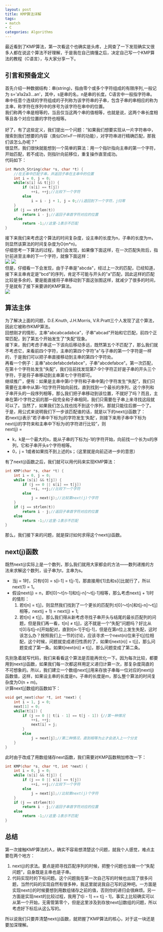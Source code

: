 ```yaml
---
layout: post
title: KMP算法详解
tags:
- match
- C
categories: Algorithms
---
```

最近看到了KMP算法，第一次看这个也确实是头疼，上网查了一下发现确实又很多人都在说这个算法不好理解，于是我在自己搞懂之后，决定自己写一个KMP算法的教程（C语言），与大家分享一下。

## 引言和预备定义

首先介绍一种数据结构：串(string)，指由零个或多个字符组成的有限序列,一般记为 s='a1a2a3...an'，其中，s是串的名，n是串的长度。C语言中一般指字符串。<br/>
串中任意个连续的字符组成的子列称为该字符串的子串，包含子串的串相应的称为主串，称字符在序列中的序号为该字符在串中的位置。<br/>
我们称两个串是相等的，当且仅当这两个串的值相等，也就是说，这两个串长度相等且各个对应位置的字符也相等。<br/>
<br/>
好了，有了这些定义，我们提出一个问题：“如果我们想要实现从一片字符串中，搜索到我们想要的内容（类似Ctrl+F一样的功能），对字符串进行精确匹配，那我们该怎么办呢？”<br/>
很显然，我们很快就能想到一个简单的算法：用一个指针指向主串的第一个字符，开始匹配，若不成功，则指针向前移位，重复操作直至成功。<br/>
代码如下：
```C
int Match_String(char *s, char *t) {
    //在主串中匹配子串，并返回子串在主串中的位置
    int i = 0, j = 0;
    while(s[i] && t[j]) {
        if (s[i] == t[j])
            ++i, ++j;//比较下一个字符
        else
            i = i - j + 1, j = 0;//i退回到下一个字符，j归零
    }
    if (j == strlen(t))
        return i - j;//返回子串首字符对应的位置
    else
        return -1;//这里-1表示不匹配
}
```
接下来我们来考虑这个算法的时间复杂度，设主串的长度为n，子串的长度为m，则显然该算法的时间复杂度为O(m*n)。<br/>
仔细思考一下算法的过程，我们会发现，如果像下面这样，在一次匹配失败后，指针前进至主串的下一个字符，就像下面这样：<br/>
![](https://raw.githubusercontent.com/zxc479773533/zxc479773533.github.io/master/_posts/images/KMP-Algorithm-01.png)
![](https://raw.githubusercontent.com/zxc479773533/zxc479773533.github.io/master/_posts/images/KMP-Algorithm-02.png)<br/>
但是，仔细看一下会发现，由于子串是"abcda"，经过上一次的匹配，已经知道，接下来主串肯定是"bcd"的序列，肯定不可能与开头的"a"匹配，因此这样的匹配比较是多余的，要是能直接将子串移动到下面这张图这样，就减少了很多的时间，于是就有了接下来要讲的KMP算法。<br/>
![](https://raw.githubusercontent.com/zxc479773533/zxc479773533.github.io/master/_posts/images/KMP-Algorithm-03.png)

## 算法主体

为了解决上面的问题，D.E.Knuth, J.H.Morris, V.R.Pratt三个人发现了这个算法，因此它被称作KMP算法。<br/>
回想刚才的情形，主串"abcabcadabca"，子串"abcad"开始和它匹配，前四个正常匹配，到了第五个开始发生了“失配”现象。<br/>
接下来，我们考虑子串这一下该向后移动多远，既然第五个不匹配了，那么我们就不考虑它，来看前四个字符，主串的第四个字符"a"与子串的第一个字符是一样的，于是我们可以把子串直接移动到主串的第四个字符处。<br/>
再看一个例子：主串"abcdefabcdefabce"，子串"abcdefabce"。第一次匹配，在第十个字符处发生“失配”，我们往前找发现第7-9个字符正好是子串的开头三个字符，于是将子串移动到主串第七个字符即可。<br/>
继续推广，便有：如果是主串中第i个字符和子串中第j个字符发生“失配”，我们只需要在主串中从第i-1位字符开始向前找，直到找到一个最长的序列，这个序列和子串开头的一段序列相等，那么我们把子串移动到该位置，不就好了吗？而且，主串在第i个字符之前的那一段完全和子串相同，我们只需要在子串上来寻找这段就可以了。当然了，如果我们怎么找也找不到这个序列，那就只能往后挪一个了。<br/>
于是，用公式来说明我们下一步该匹配谁的话，就是以下的next(j)函数了：<br/>
若next(j)表示”若子串中下标为j的字符发生‘失配’，则接下来用子串中下标为next(j)的字符来和主串中下标为i的字符进行比较”，则<br/>
next(j) =

* k，k是一个最大的s，能从子串的下标为j-1的字符开始，向前找一个长为s的序列，它和子串开头s个字符相等。
* 0，j = 1或者如果找不到上述的s；（这里就是向前迈进一步的意思）

有了next(j)函数之后，我们就可以用代码来实现KMP算法：
```C
int KMP(char *s, char *t) {
    int i = 0, j = 0;
    while (s[i] && t[j]) {
        if (j == 0 || s[i] == t[j])
            ++i, ++j;//比较下一个字符
        else
            j = next(j);//比较第next(j)个字符
    }
    if (j == strlen(t))
        return i - j;//返回子串首字符对应的位置
    else
        return -1;//这里-1表示不匹配
}
```
那么，我们接下来的问题，就是探讨如何求得这个next(j)函数。

## next(j)函数

既然next(j)实际上是一个数列，那么我们就用大家都会的方法——数列递推的方法来求解这个数列，设子串为t，主串为s。<br/>

* 当j = 1时，只有t[0] = s[i-1] = t[j-1]，那直接用t[1]去和s[i]比就行了，所以next(1) = 1。
* 假设next(j) = n，即t[0]～t[n-1]和t[j-n]～t[j-1]相等，那么考虑next(j + 1)时的情形：
    1. 若t[n] = t[j]，则显然我们找到了一个更长的匹配列:t[0]～t[n]和t[j-n]～t[j]相等，next(j + 1) = next(j) + 1;
    2. 若t[n] ≠ t[j]，那么我们得从新考虑寻找子串开头与结尾的最长匹配列的问题，但是我们再一看，t[n] ≠ t[j]，这不就是一个“失配”问题吗？好比从t[0]与t[j-n]开始配对，直到t[n-1]于t[j-1]，但是在第n位上发生失配，这时该怎么办？按照我们上一节的讨论，应该寻求一个next(n)位来于t[j]位相配，这个时候，问题就变成递归性质的了，如果t[next(n)] = t[j]，那么问题变成了第一条。如果t[next(n)] ≠ t[j]，那么问题变成了第二条。

先别急着就写代码，我们来看看这个算法是否能再优化一下。因为每次比较，都要用到next(j)函数，如果我们每一次都这样用定义递归计算一次，那复杂度简直的不可想象的。所以，我们建立一个数组next[j]用来存放子串每一位对应的next(j)函数值，这样，如果设主串的长度是n，子串的长度是m，那么整个算法的时间复杂度为O(n + m)。<br/>
计算next[j]数组的函数如下：<br/>
```C
void get_next(char *t, int *next) {
    int i = 1, j = 0;
    next[1] = 0;
    while(t[i]) {
        if (j == 0 || t[i - 1] == t[j - 1]) {//第一种情况
            ++i, ++j;
            next[i] = j;
        }
        else
            j = next[j];//第二种情况，直到相等为止才会进入上一个分支
    }
}
```
此时由于改成了用数组储存next函数，我们需要对KMP函数稍加修改一下：
```C
int KMP(char *s, char *t, int *next) {
    int i = 0, j = 0;
    while (s[i] && t[j]) {
        if (j == 0 || s[i] == t[j])
            ++i, ++j;//比较下一个字符
        else
            j = next[j];//比较第next(j)个字符
    }
    if (j == strlen(t))
        return i - j;//返回子串首字符对应的位置
    else
        return -1;//这里-1表示不匹配
}
```

## 总结

第一次接触KMP算法的人，确实不容易想清楚这个问题，就我个人感觉，难点主要在两个地方：<br/>
1. next(j)的求法。要点是把寻找匹配序列的时候，把整个问题也当做一个“失配问题”，自身既是主串也是子串。
2. 代码实现时的下标问题。这个问题我在第一次自己写的时候也出现了很多问题，当然代码的实现自然有很多种，我这里就说我自己写的这种吧。一方面是实现next()的时候要想到用数组储存之前的值，否则你的递归会很麻烦。另一方面是实现next的比较过程，我用了t[i - 1] == t[j - 1]，事实上比较确实可以从第一个开始，无需管第零个，但是这里涉及到存放next[j]数组的问题，所以考虑好下标后从这么写的。

所以说我们只要弄清楚next(j)函数，就把握了KMP算法的核心，对于这一块还是要加深理解。